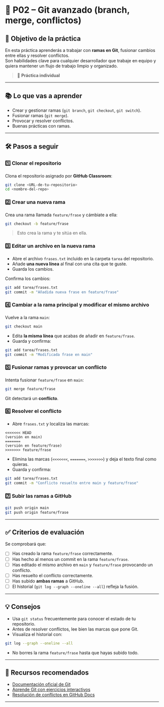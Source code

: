 # 🚀 P02 – Git avanzado (branch, merge, conflictos)

## 🎯 Objetivo de la práctica
En esta práctica aprenderás a trabajar con **ramas en Git**, fusionar cambios entre ellas y resolver conflictos.  
Son habilidades clave para cualquier desarrollador que trabaje en equipo y quiera mantener un flujo de trabajo limpio y organizado.

> 📌 **Práctica individual**  

---

## 📚 Lo que vas a aprender
- Crear y gestionar ramas (`git branch`, `git checkout`, `git switch`).
- Fusionar ramas (`git merge`).
- Provocar y resolver conflictos.
- Buenas prácticas con ramas.

---

## 🛠 Pasos a seguir

### 1️⃣ Clonar el repositorio
Clona el repositorio asignado por **GitHub Classroom**:
```bash
git clone <URL-de-tu-repositorio>
cd <nombre-del-repo>
```

### 2️⃣ Crear una nueva rama
Crea una rama llamada `feature/frase` y cámbiate a ella:
```bash
git checkout -b feature/frase
```
> Esto crea la rama y te sitúa en ella.

### 3️⃣ Editar un archivo en la nueva rama
- Abre el archivo `frases.txt` incluido en la carpeta `tarea` del repositorio.
- Añade **una nueva línea** al final con una cita que te guste.
- Guarda los cambios.

Confirma los cambios:
```bash
git add tarea/frases.txt
git commit -m "Añadida nueva frase en feature/frase"
```

### 4️⃣ Cambiar a la rama principal y modificar el mismo archivo
Vuelve a la rama `main`:
```bash
git checkout main
```
- Edita **la misma línea** que acabas de añadir en `feature/frase`.
- Guarda y confirma:
```bash
git add tarea/frases.txt
git commit -m "Modificada frase en main"
```

### 5️⃣ Fusionar ramas y provocar un conflicto
Intenta fusionar `feature/frase` en `main`:
```bash
git merge feature/frase
```
Git detectará un **conflicto**.

### 6️⃣ Resolver el conflicto
- Abre `frases.txt` y localiza las marcas:
```
<<<<<<< HEAD
(versión en main)
=======
(versión en feature/frase)
>>>>>>> feature/frase
```
- Elimina las marcas (`<<<<<<<`, `=======`, `>>>>>>>`) y deja el texto final como quieras.
- Guarda y confirma:
```bash
git add tarea/frases.txt
git commit -m "Conflicto resuelto entre main y feature/frase"
```

### 7️⃣ Subir las ramas a GitHub
```bash
git push origin main
git push origin feature/frase
```

---

## ✅ Criterios de evaluación
Se comprobará que:
- [ ] Has creado la rama `feature/frase` correctamente.
- [ ] Has hecho al menos un commit en la rama `feature/frase`.
- [ ] Has editado el mismo archivo en `main` y `feature/frase` provocando un conflicto.
- [ ] Has resuelto el conflicto correctamente.
- [ ] Has subido **ambas ramas** a GitHub.
- [ ] El historial (`git log --graph --oneline --all`) refleja la fusión.

---

## 💡 Consejos
- Usa `git status` frecuentemente para conocer el estado de tu repositorio.
- Antes de resolver conflictos, lee bien las marcas que pone Git.
- Visualiza el historial con:
```bash
git log --graph --oneline --all
```
- No borres la rama `feature/frase` hasta que hayas subido todo.

---

## 📎 Recursos recomendados
- [Documentación oficial de Git](https://git-scm.com/doc)
- [Aprende Git con ejercicios interactivos](https://learngitbranching.js.org/?locale=es_ES)
- [Resolución de conflictos en GitHub Docs](https://docs.github.com/es/pull-requests/collaborating-with-pull-requests/addressing-merge-conflicts/about-merge-conflicts)

---
